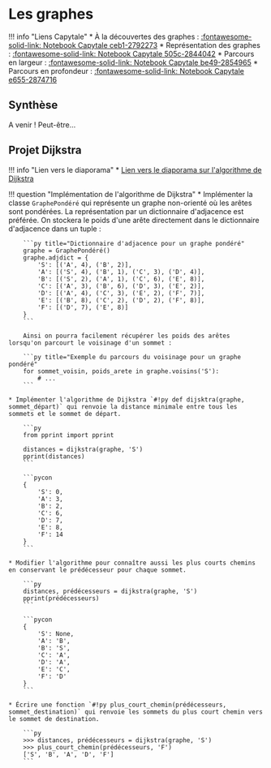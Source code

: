 # Les graphes

!!! info "Liens Capytale"
    * À la découvertes des graphes : [:fontawesome-solid-link: Notebook Capytale ceb1-2792273](https://capytale2.ac-paris.fr/web/c/ceb1-2792273)
    * Représentation des graphes : [:fontawesome-solid-link: Notebook Capytale 505c-2844042](https://capytale2.ac-paris.fr/web/c/505c-2844042)
    * Parcours en largeur : [:fontawesome-solid-link: Notebook Capytale be49-2854965](https://capytale2.ac-paris.fr/web/c/be49-2854965)
    * Parcours en profondeur : [:fontawesome-solid-link: Notebook Capytale e655-2874716](https://capytale2.ac-paris.fr/web/c/e655-2874716)


## Synthèse

A venir ! Peut-être... 

## Projet Dijkstra

!!! info "Lien vers le diaporama"
    * [Lien vers le diaporama sur l'algorithme de Dijkstra](ressources/dijkstra.pdf)

!!! question "Implémentation de l'algorithme de Dijkstra"
    * Implémenter la classe `GraphePondéré` qui représente un graphe non-orienté où les arêtes sont pondérées. La représentation par un dictionnaire d'adjacence est préférée. On stockera le poids d'une arête directement dans le dictionnaire d'adjacence dans un tuple :

        ```py title="Dictionnaire d'adjacence pour un graphe pondéré"
        graphe = GraphePondéré()
        graphe.adjdict = {
            'S': [('A', 4), ('B', 2)],
            'A': [('S', 4), ('B', 1), ('C', 3), ('D', 4)],
            'B': [('S', 2), ('A', 1), ('C', 6), ('E', 8)],
            'C': [('A', 3), ('B', 6), ('D', 3), ('E', 2)],
            'D': [('A', 4), ('C', 3), ('E', 2), ('F', 7)],
            'E': [('B', 8), ('C', 2), ('D', 2), ('F', 8)],
            'F': [('D', 7), ('E', 8)]
        }
        ```

        Ainsi on pourra facilement récupérer les poids des arêtes lorsqu'on parcourt le voisinage d'un sommet :

        ```py title="Exemple du parcours du voisinage pour un graphe pondéré" 
        for sommet_voisin, poids_arete in graphe.voisins('S'):
            # ...
        ```

    * Implémenter l'algorithme de Dijkstra `#!py def dijsktra(graphe, sommet_départ)` qui renvoie la distance minimale entre tous les sommets et le sommet de départ.

        ```py
        from pprint import pprint

        distances = dijkstra(graphe, 'S')
        pprint(distances)
        ```

        ```pycon
        {
            'S': 0,
            'A': 3,
            'B': 2,
            'C': 6,
            'D': 7,
            'E': 8,
            'F': 14
        }
        ```

    * Modifier l'algorithme pour connaître aussi les plus courts chemins en conservant le prédécesseur pour chaque sommet.

        ```py
        distances, prédécesseurs = dijkstra(graphe, 'S')
        pprint(prédécesseurs)
        ```

        ```pycon
        {
            'S': None,
            'A': 'B',
            'B': 'S',
            'C': 'A',
            'D': 'A',
            'E': 'C',
            'F': 'D'
        }
        ```

    * Écrire une fonction `#!py plus_court_chemin(prédécesseurs, sommet_destination)` qui renvoie les sommets du plus court chemin vers le sommet de destination.
  
        ```py
        >>> distances, prédécesseurs = dijkstra(graphe, 'S')
        >>> plus_court_chemin(prédécesseurs, 'F')
        ['S', 'B', 'A', 'D', 'F']
        ```